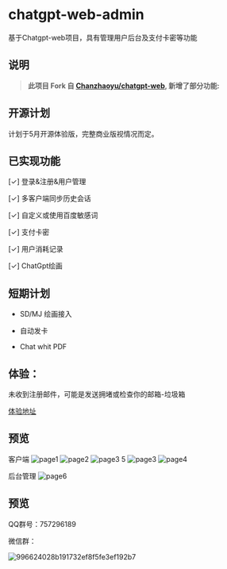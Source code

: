 # chatgpt-web-admin
基于Chatgpt-web项目，具有管理用户后台及支付卡密等功能


## 说明
> **此项目 Fork 自 [Chanzhaoyu/chatgpt-web](https://github.com/Chanzhaoyu/chatgpt-web), 新增了部分功能:**

## 开源计划
计划于5月开源体验版，完整商业版视情况而定。

## 已实现功能
[✓] 登录&注册&用户管理

[✓] 多客户端同步历史会话

[✓] 自定义或使用百度敏感词

[✓] 支付卡密

[✓] 用户消耗记录

[✓] ChatGpt绘画

## 短期计划

- SD/MJ 绘画接入

- 自动发卡

- Chat whit PDF

## 体验：

未收到注册邮件，可能是发送拥堵或检查你的邮箱-垃圾箱
  
[体验地址](https://ai.jiangly.com/)

## 预览

客户端
![page1](https://user-images.githubusercontent.com/74414383/234602291-de09ed2a-96b0-4c7f-8944-e57b5d9e6ff8.png)
![page2](https://user-images.githubusercontent.com/74414383/234602296-3da807bb-dc81-489c-b975-cde9b315778e.png)
![page3 5](https://user-images.githubusercontent.com/74414383/234602309-6bab25e6-7b54-42b2-b5de-f5e6b4fc42fa.png)
![page3](https://user-images.githubusercontent.com/74414383/234602325-5347cc32-53af-4b1c-8f3d-1e4c7cb6f3b4.png)
![page4](https://user-images.githubusercontent.com/74414383/234602339-bbe2045d-81bb-4845-89e1-d4bc214adeb7.png)

后台管理
![page6](https://user-images.githubusercontent.com/74414383/234602358-88072e2e-5f6a-43d9-abd4-c1014b56be18.png)

## 预览
QQ群号：757296189

微信群：

![996624028b191732ef8f5fe3ef192b7](https://user-images.githubusercontent.com/74414383/234606015-0f443dd6-2de6-469c-86cd-e9938b305f68.png)

